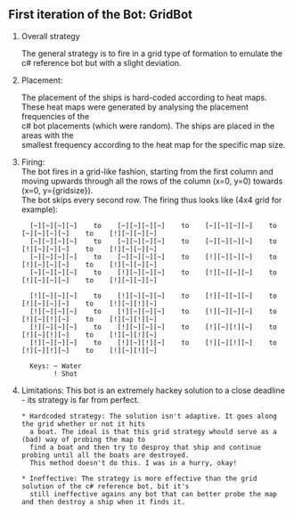 <h2>First iteration of the Bot: GridBot</h2>

<ol>
  <li>
    Overall strategy
    <p>
      The general strategy is to fire in a grid type of formation to emulate the c# reference bot but with a slight deviation.
    </p>
  </li>
  
  <li>
    Placement:
    <p>
      The placement of the ships is hard-coded according to heat maps.<br/>
      These heat maps were generated by analysing the placement frequencies of the<br/>
      c# bot placements (which were random). The ships are placed in the areas with the<br/>
      smallest frequency according to the heat map for the specific map size.
    </p>
  </li>
  
  <li>
    Firing:<br/>
      The bot fires in a grid-like fashion, starting from the first column and<br/>
      moving upwards through all the rows of the column (x=0, y=0) towards (x=0, y={gridsize}).<br/>
      The bot skips every second row. The firing thus looks like (4x4 grid for example):<br/>
      
      [~][~][~][~]    to    [~][~][~][~]    to    [~][~][~][~]    to    [~][~][~][~]    to    [!][~][~][~]
      [~][~][~][~]    to    [~][~][~][~]    to    [~][~][~][~]    to    [!][~][~][~]    to    [!][~][~][~]
      [~][~][~][~]    to    [~][~][~][~]    to    [!][~][~][~]    to    [!][~][~][~]    to    [!][~][~][~]
      [~][~][~][~]    to    [!][~][~][~]    to    [!][~][~][~]    to    [!][~][~][~]    to    [!][~][~][~]
      
      [!][~][~][~]    to    [!][~][~][~]    to    [!][~][~][~]    to    [!][~][~][~]    to    [!][~][!][~]
      [!][~][~][~]    to    [!][~][~][~]    to    [!][~][~][~]    to    [!][~][!][~]    to    [!][~][!][~]
      [!][~][~][~]    to    [!][~][~][~]    to    [!][~][!][~]    to    [!][~][!][~]    to    [!][~][!][~]
      [!][~][~][~]    to    [!][~][!][~]    to    [!][~][!][~]    to    [!][~][!][~]    to    [!][~][!][~]
   
      Keys: ~ Water
            ! Shot
  </li>
  
  <li>
    Limitations:
    This bot is an extremely hackey solution to a close deadline - its strategy is far from perfect.<br/>
    
    * Hardcoded strategy: The solution isn't adaptive. It goes along the grid whether or not it hits
      a boat. The ideal is that this grid strategy whould serve as a (bad) way of probing the map to
      find a boat and then try to desproy that ship and continue probing until all the boats are destroyed.
      This method doesn't do this. I was in a hurry, okay!
      
    * Ineffective: The strategy is more effective than the grid solution of the c# reference bot, bit it's
      still ineffective agains any bot that can better probe the map and then destroy a ship when it finds it.
  </li>
</ol>
